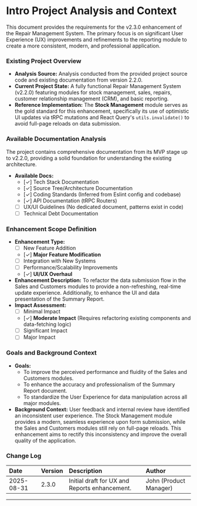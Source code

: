 # **Intro Project Analysis and Context**

This document provides the requirements for the v2.3.0 enhancement of the Repair Management System. The primary focus is on significant User Experience (UX) improvements and refinements to the reporting module to create a more consistent, modern, and professional application.

### **Existing Project Overview**

* **Analysis Source:** Analysis conducted from the provided project source code and existing documentation from version 2.2.0.
* **Current Project State:** A fully functional Repair Management System (v2.2.0) featuring modules for stock management, sales, repairs, customer relationship management (CRM), and basic reporting.
* **Reference Implementation:** The **Stock Management** module serves as the gold standard for this enhancement, specifically its use of optimistic UI updates via tRPC mutations and React Query's `utils.invalidate()` to avoid full-page reloads on data submission.

### **Available Documentation Analysis**

The project contains comprehensive documentation from its MVP stage up to v2.2.0, providing a solid foundation for understanding the existing architecture.
* **Available Docs:**
    * [✓] Tech Stack Documentation
    * [✓] Source Tree/Architecture Documentation
    * [✓] Coding Standards (Inferred from Eslint config and codebase)
    * [✓] API Documentation (tRPC Routers)
    * [ ] UX/UI Guidelines (No dedicated document, patterns exist in code)
    * [ ] Technical Debt Documentation

### **Enhancement Scope Definition**

* **Enhancement Type:**
    * [ ] New Feature Addition
    * [✓] **Major Feature Modification**
    * [ ] Integration with New Systems
    * [ ] Performance/Scalability Improvements
    * [✓] **UI/UX Overhaul**
* **Enhancement Description:** To refactor the data submission flow in the Sales and Customers modules to provide a non-refreshing, real-time update experience. Additionally, to enhance the UI and data presentation of the Summary Report.
* **Impact Assessment:**
    * [ ] Minimal Impact
    * [✓] **Moderate Impact** (Requires refactoring existing components and data-fetching logic)
    * [ ] Significant Impact
    * [ ] Major Impact

### **Goals and Background Context**

* **Goals:**
    * To improve the perceived performance and fluidity of the Sales and Customers modules.
    * To enhance the accuracy and professionalism of the Summary Report document.
    * To standardize the User Experience for data manipulation across all major modules.
* **Background Context:** User feedback and internal review have identified an inconsistent user experience. The Stock Management module provides a modern, seamless experience upon form submission, while the Sales and Customers modules still rely on full-page reloads. This enhancement aims to rectify this inconsistency and improve the overall quality of the application.

### **Change Log**

| Date       | Version | Description                              | Author                 |
| :----------- | :-------- | :--------------------------------------- | :--------------------- |
| 2025-08-31 | 2.3.0     | Initial draft for UX and Reports enhancement. | John (Product Manager) |

---
